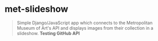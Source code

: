 # met-slideshow

>Simple Django/JavaScript app which connects to the Metropolitan Museum of Art's API and displays images from their collection in a slideshow.
**Testing GitHub API**
